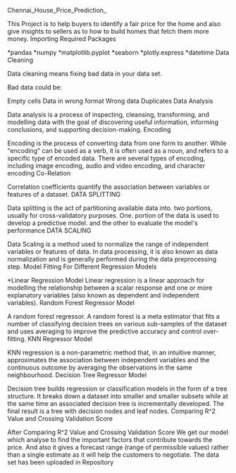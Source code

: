 Chennai_House_Price_Prediction_

This Project is to help buyers to identify a fair price for the home and also give insights to sellers as to how to build homes that fetch them more money.
Importing Required Packages

*pandas *numpy *matplotlib.pyplot *seaborn *plotly.express *datetime
Data Cleaning

Data cleaning means fixing bad data in your data set.

Bad data could be:

Empty cells Data in wrong format Wrong data Duplicates
Data Analysis

Data analysis is a process of inspecting, cleansing, transforming, and modelling data with the goal of discovering useful information, informing conclusions, and supporting decision-making.
Encoding

Encoding is the process of converting data from one form to another. While "encoding" can be used as a verb, it is often used as a noun, and refers to a specific type of encoded data. There are several types of encoding, including image encoding, audio and video encoding, and character encoding
Co-Relation

Correlation coefficients quantify the association between variables or features of a dataset.
DATA SPLITTING

Data splitting is the act of partitioning available data into. two portions, usually for cross-validatory purposes. One. portion of the data is used to develop a predictive model. and the other to evaluate the model's performance
DATA SCALING

Data Scaling is a method used to normalize the range of independent variables or features of data. In data processing, it is also known as data normalization and is generally performed during the data preprocessing step.
Model Fitting For Different Regression Models

*Linear Regression Model Linear regression is a linear approach for modelling the relationship between a scalar response and one or more explanatory variables (also known as dependent and independent variables).
Random Forest Regressor Model

A random forest regressor. A random forest is a meta estimator that fits a number of classifying decision trees on various sub-samples of the dataset and uses averaging to improve the predictive accuracy and control over-fitting.
KNN Regressor Model

KNN regression is a non-parametric method that, in an intuitive manner, approximates the association between independent variables and the continuous outcome by averaging the observations in the same neighbourhood.
Decision Tree Regressor Model

Decision tree builds regression or classification models in the form of a tree structure. It breaks down a dataset into smaller and smaller subsets while at the same time an associated decision tree is incrementally developed. The final result is a tree with decision nodes and leaf nodes.
Comparing R^2 Value and Crossing Validation Score

After Comparing R^2 Value and Crossing Validation Score We get our model which analyse to find the important factors that contribute towards the price. And also it gives a forecast range (range of permissible values) rather than a single estimate as it will help the customers to negotiate.
The data set has been uploaded in Repository
